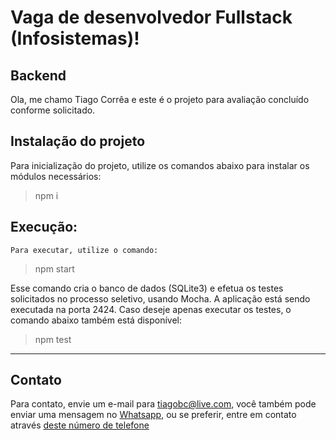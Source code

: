 # Vaga de desenvolvedor Fullstack (Infosistemas)!
## Backend
Ola, me chamo Tiago Corrêa e este é o projeto para avaliação concluído conforme solicitado.

## Instalação do projeto

Para inicialização do projeto, utilize os comandos abaixo para instalar os módulos necessários:

>npm i 

## Execução:
    Para executar, utilize o comando:

>npm start

Esse comando cria o banco de dados (SQLite3) e efetua os testes solicitados no processo seletivo, usando Mocha.
A aplicação está sendo executada na porta 2424.
Caso deseje apenas executar os testes, o comando abaixo também está disponível:

>npm test
----

## Contato

Para contato, envie um e-mail para [tiagobc@live.com](mailto:tiagobc@live.com), você também pode enviar uma mensagem no [Whatsapp](https://wa.me/+5522997035254), ou se preferir, entre em contato através [deste número de telefone](tel:+5522997035254)